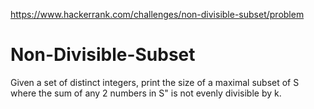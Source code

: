 https://www.hackerrank.com/challenges/non-divisible-subset/problem

# Non-Divisible-Subset
Given a set of distinct integers, print the size of a maximal subset of S where the sum of any 2 numbers in S" is not evenly divisible by k.

